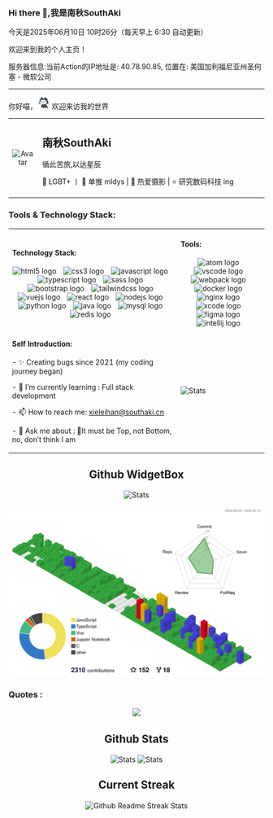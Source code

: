 <h3>Hi there 👋,我是南秋SouthAki</h3>
<p>今天是2025年06月10日 10时26分（每天早上 6:30 自动更新）</p>
<p>欢迎来到我的个人主页！</p>
<p>服务器信息:当前Action的IP地址是: 40.78.90.85, 位置在: 美国加利福尼亚州圣何塞 - 微软公司</p>
<hr  />
<p>你好喵，<img src="/src/images/mona-loading-default.gif" width="25" alt="手势"> 欢迎来访我的世界</p>
<table style="width:100%; table-layout:fixed;">
  <tr>
    <td width="160" align="center">
      <img width="150" src="https://avatars.githubusercontent.com/u/57227318?v=4" alt="Avatar">
    </td>
    <td style="padding-left: 10px; width:100%;">
      <h2>南秋SouthAki</h2>
      <p>循此苦旅,以达星辰</p>
      <p>🌈 LGBT+ 丨 💖 单推 mldys | 🎉 热爱摄影 | ⭐ 研究数码科技 ing</p>
    </td>
  </tr>
</table>
<table>
  <h3 align="left">Tools & Technology Stack:</h3>
  <tr>
    <td>
      <h4 align="left">Technology Stack:</h4>
      <div align="center">
        <img src="https://fastly.jsdelivr.net/gh/devicons/devicon/icons/html5/html5-original.svg" height="45" alt="html5 logo"  />
        <img width="6"  />
        <img src="https://fastly.jsdelivr.net/gh/devicons/devicon/icons/css3/css3-original.svg" height="45" alt="css3 logo"  />
        <img width="6"  />
        <img src="https://fastly.jsdelivr.net/gh/devicons/devicon/icons/javascript/javascript-original.svg" height="45" alt="javascript logo"  />
        <img width="6"  />
        <img src="https://fastly.jsdelivr.net/gh/devicons/devicon/icons/typescript/typescript-original.svg" height="45" alt="typescript logo"  />
        <img width="6"  />
        <img src="https://fastly.jsdelivr.net/gh/devicons/devicon/icons/sass/sass-original.svg" height="45" alt="sass logo"  />
        <img width="6"  />
        <img src="https://fastly.jsdelivr.net/gh/devicons/devicon/icons/bootstrap/bootstrap-original.svg" height="45" alt="bootstrap logo"  />
        <img width="6"  />
        <img src="https://fastly.jsdelivr.net/gh/devicons/devicon/icons/tailwindcss/tailwindcss-original.svg" height="45" alt="tailwindcss logo"  />
        <img width="6"  />
        <img src="https://fastly.jsdelivr.net/gh/devicons/devicon/icons/vuejs/vuejs-original.svg" height="45" alt="vuejs logo"  />
        <img width="6"  />
        <img src="https://fastly.jsdelivr.net/gh/devicons/devicon/icons/react/react-original.svg" height="45" alt="react logo"  />
        <img width="6"  />
        <img src="https://fastly.jsdelivr.net/gh/devicons/devicon/icons/nodejs/nodejs-original.svg" height="45" alt="nodejs logo"  />
        <img width="6"  />
        <img src="https://fastly.jsdelivr.net/gh/devicons/devicon/icons/python/python-original.svg" height="45" alt="python logo"  />
        <img width="6"  />
        <img src="https://fastly.jsdelivr.net/gh/devicons/devicon/icons/java/java-original.svg" height="45" alt="java logo"  />
        <img width="6"  />
        <img src="https://fastly.jsdelivr.net/gh/devicons/devicon/icons/mysql/mysql-original.svg" height="45" alt="mysql logo"  />
        <img width="6"  />
        <img src="https://fastly.jsdelivr.net/gh/devicons/devicon/icons/redis/redis-original.svg" height="45" alt="redis logo"  />
        <img width="6"  />
      </div>
    </td>
    <td>
      <h4 align="left">Tools:</h4>
      <div align="center">
        <img src="https://fastly.jsdelivr.net/gh/devicons/devicon/icons/atom/atom-original.svg" height="45" alt="atom logo"  />
        <img width="6"  />
        <img src="https://fastly.jsdelivr.net/gh/devicons/devicon/icons/vscode/vscode-original.svg" height="45" alt="vscode logo"  />
        <img width="6"  />
        <img src="https://fastly.jsdelivr.net/gh/devicons/devicon/icons/webpack/webpack-original.svg" height="45" alt="webpack logo"  />
        <img width="6"  />
        <img src="https://fastly.jsdelivr.net/gh/devicons/devicon/icons/docker/docker-original.svg" height="45" alt="docker logo"  />
        <img width="6"  />
        <img src="https://fastly.jsdelivr.net/gh/devicons/devicon/icons/nginx/nginx-original.svg" height="45" alt="nginx logo"  />
        <img width="6"  />
        <img src="https://fastly.jsdelivr.net/gh/devicons/devicon/icons/xcode/xcode-original.svg" height="45" alt="xcode logo"  />
        <img width="6"  />
        <img src="https://fastly.jsdelivr.net/gh/devicons/devicon/icons/figma/figma-original.svg" height="45" alt="figma logo"  />
        <img width="6"  />
        <img src="https://fastly.jsdelivr.net/gh/devicons/devicon/icons/intellij/intellij-original.svg" height="45" alt="intellij logo"  />
        <img width="6"  />
      </div>
    </td>
  </tr>
  <tr>
    <td>
      <h4 align="left">Self Introduction:</h4>
      <div align="center">
        <p align="left">- ✨ Creating bugs since 2021 (my coding journey began)</p>
        <p align="left">- 🌱 I’m currently learning : Full stack development</p>
        <p align="left">- 📫 How to reach me: <a href="https://mail.google.com">xieleihan@southaki.cn</a></p>
        <p align="left">- 💬 Ask me about : 🌈It must be Top, not Bottom, no, don’t think I am</p>
      </div>
    </td>
    <td>
      <img src="https://github-contribution-stats.vercel.app/api/?username=xieleihan" align="center"alt="Stats"  />
    </td>
  </tr>
</table>
<!-- Github WidgetBox -->
<p align="center">
  <h2 align="center">
  Github WidgetBox</h2>
</p>
<p align="center">
  <img src="https://github-widgetbox.vercel.app/api/profile?username=xieleihan&data=followers,repositories,stars,commits"align="center" alt="Stats"  />
</p>
<!-- Profile-3D-Contrib -->
<img src="./profile-3d-contrib/profile-gitblock.svg"  alt="Github Commit Profile-3D-Contrib"  />
<br  />
<!-- Quotes 名人名言 -->
<h3 align="left">Quotes :</h3>
<div align="center">
<div><img src="https://quotes-github-readme.vercel.app/api?type=horizontal&theme=dark" /><br /></div>
</div>
<!-- Github Stats -->
<p align="center">
  <h2 align="center">
  Github Stats</h2>
</p>
<p align="center">
  <img src="https://github-readme-stats.vercel.app/api?username=xieleihan&count_private=true&show_icons=true&line_height=46"align="center" alt="Stats"  />
  <img src="https://github-contribution-stats.vercel.app/api/?username=xieleihan" align="center" alt="Stats"  />
</p>
<!-- Current Streak -->
<p align="center">
  <h2 align="center">
  Current Streak</h2>
</p>
<p align="center">
  <img src="https://streak-stats.demolab.com/?user=xieleihan" align="center"alt="Github Readme Streak Stats"  />
</p>